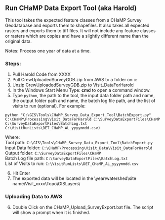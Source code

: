<h2>Run CHaMP Data Export Tool (aka Harold)</h2>

<p>This tool takes the expected feature classes from a CHaMP Survey Geodatabase and exports them to shapefiles. It also takes all expected rasters and exports them to tiff files. It will not include any feature classes or rasters which are copies and have a slightly different name than the original data.</p>

Notes: 
Process one year of data at a time.

	
### Steps:
1. Pull Harold Code from XXXX  
2. Pull CrewUploadedSurveyGDB.zip from AWS to a folder on c:  
3. Unzip CrewUploadedSurveyGDB.zip to Visit_DataForHarold  
4. In the Windows Start Menu Type: <strong>cmd</strong> to open a command window.
5. Type `python`, the path to the tool, the input data folder path and name, the output folder path and name, the batch log file path, and the list of visits to run (optional). For example:
	
`python "C:\GIS\Tools\CHaMP_Survey_Data_Export_Tool\BatchExport.py" C:\CHaMP\Processing\Visit_DataForHarold C:\SurveyDataExportFiles\CHaMP C:\SurveyDataExportFiles\BatchLog.txt C:\VisitRunLists\DET_CHaMP_AL_yyyymmdd.csv)`
	
Where:  
Tool path: `C:\GIS\Tools\CHaMP_Survey_Data_Export_Tool\BatchExport.py`  
Input Data folder: `C:\CHaMP\Processing\Visit_Data\Visit_DataForHarold`  
Output folder: `C:\SurveyDataExportFiles\CHaMP`  
Batch Log file path: `C:\SurveyDataExportFiles\BatchLog.txt`  
List of Visits to run: `C:\VisitRunLists\DET_CHaMP_AL_yyyymmdd.csv`  
				
6. Hit Enter
7. The exported data will be located in the \year\watershed\site name\Visit_xxxx\Topo\GISLayers\

### Uploading Data to AWS  
6.  Double Click on the CHaMP_Upload_SurveyExport.bat file.  The script will show a prompt when it is finished.

